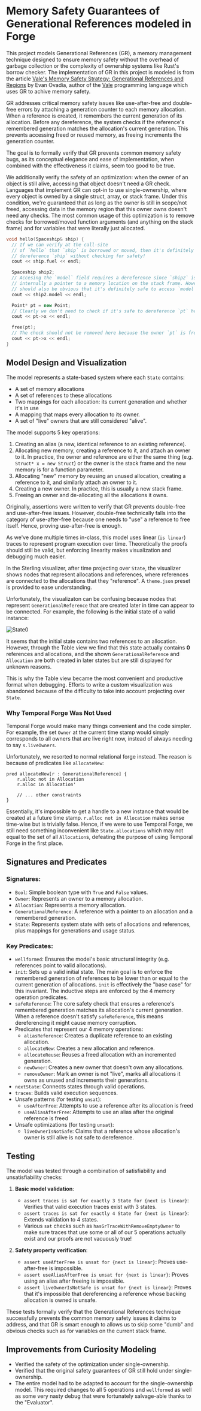 # Memory Safety Guarantees of Generational References modeled in Forge

This project models Generational References (GR), a memory management
technique designed to ensure memory safety without the overhead of garbage
collection or the complexity of ownership systems like Rust's borrow checker.
The implementation of GR in this project is modeled is from the article [Vale's
Memory Safety Strategy: Generational References and Regions](https://verdagon.dev/blog/generational-references)
by Evan Ovadia, author of the [Vale](https://vale.dev/) programming language
which uses GR to achive memory safety. 

GR addresses critical memory safety issues like use-after-free and double-free
errors by attaching a generation counter to each memory allocation. When a
reference is created, it remembers the current generation of its allocation.
Before any dereference, the system checks if the reference's remembered
generation matches the allocation's current generation. This prevents accessing
freed or reused memory, as freeing increments the generation counter.

The goal is to formally verify that GR prevents common memory safety bugs, as
its conceptual elegance and ease of implementation, when combined with the
effectiveness it claims, seem too good to be true.

We additionally verify the safety of an optimization: when the owner of an
object is still alive, accessing that object doesn't need a GR check. Languages
that implement GR can opt-in to use single-ownership, where every object is
owned by a single struct, array, or stack frame. Under this condition, we're
guaranteed that as long as the owner is still in scope/not freed, accessing
data in the memory region that this owner owns doesn't need any checks. The most
common usage of this optimization is to remove checks for borrowed/moved
function arguments (and anything on the stack frame)
and for variables that were literally just allocated.
```cpp
void hello(Spaceship& ship) {
  // If we can verify at the call-site
  // of `hello` that `ship` is borrowed or moved, then it's definitely safe to
  // dereference `ship` without checking for safety!
  cout << ship.fuel << endl;

  Spaceship ship2;
  // Accesing the `model` field requires a dereference since `ship2` is
  // internally a pointer to a memory location on the stack frame. However, it
  // should also be obvious that it's definitely safe to access `model`.
  cout << ship2.model << endl;

  Point* pt = new Point;
  // Clearly we don't need to check if it's safe to dereference `pt` here!
  cout << pt->x << endl;

  free(pt);
  // The check should not be removed here because the owner `pt` is free-ed.
  cout << pt->x << endl;
}
```

## Model Design and Visualization

The model represents a state-based system where each `State` contains:
- A set of memory allocations
- A set of references to these allocations
- Two mappings for each allocation: its current generation and whether it's in use
- A mapping that maps every allocation to its owner.
- A set of "live" owners that are still considered "alive".

The model supports 5 key operations:
1. Creating an alias (a new, identical reference to an existing reference).
2. Allocating new memory, creating a reference to it, and attach an owner to it.
   In practice, the owner and reference are either the same thing (e.g.
   `Struct* x = new Struct`) or the owner is the stack frame and the new memory
   is for a function parameter.
3. Allocating "new" memory by reusing an unused allocation, creating a
   reference to it, and similarly attach an owner to it.
4. Creating a new owner. In practice, this is usually a new stack frame.
5. Freeing an owner and de-allocating all the allocations it owns.

Originally,
assertions were written to verify that GR prevents double-free and
use-after-free issues. However, double-free technically falls into the category
of use-after-free because one needs to "use" a reference to free itself. Hence,
proving use-after-free is enough.

As we've done multiple times in-class, this model uses linear (`is linear`)
traces to represent program execution over time. Theoretically the proofs should
still be valid, but enforcing linearity makes visualization and debugging much
easier.

In the Sterling visualizer, after time projecting over `State`, the visualizer
shows nodes that represent allocations and references, where references are
connected to the allocations that they "reference".
A `theme.json` preset is provided to ease understanding.

Unfortunately, the visualizaton can be confusing because nodes that represent
`GenerationalReference` that are created later in time can appear to be
connected. For example, the following is the initial state of a valid instance:

![State0](state0.png)

It seems that the initial state contains two references to an allocation.
However, through the Table view we find that this state actually contains **0**
references and allocations, and the shown `GenerationalReference` and
`Allocation` are both created in later states but are still displayed for
unknown reasons.

This is why the Table view became the most convenient and productive format when
debugging. Efforts to write a custom visualization was abandoned because of the
difficulty to take into account projecting over `State`.

### Why Temporal Forge Was Not Used

Temporal Forge would make many things convenient and the code simpler.
For example, the set
`Owner` at the current time stamp would simply corresponds to all owners that
are live right now, instead of always needing to say `s.liveOwners`.

Unfortunately, we resorted to normal relational forge instead. The reason is
because of predicates like `allocateNew`:
```forge
pred allocateNew[r : GenerationalReference] {
    r.alloc not in Allocation
    r.alloc in Allocation'

    // ... other constraints
}
```

Essentially, it's impossible to get a handle to a new instance that would be
created at a future time stamp. `r.alloc not in Allocation` makes sense
time-wise but
is trivially false. Hence, if we were to use Temporal Forge, we still need
something
inconvenient like `State.allocations` which may not equal to the set of all
`Allocation`s, defeating the purpose of using Temporal Forge in the
first place.

## Signatures and Predicates

### Signatures:
- `Bool`: Simple boolean type with `True` and `False` values.
- `Owner`: Represents an owner to a memory allocation.
- `Allocation`: Represents a memory allocation.
- `GenerationalReference`: A reference with a pointer to an allocation and a
   remembered generation.
- `State`: Represents system state with sets of allocations and references,
   plus mappings for generations and usage status.

### Key Predicates:
- `wellformed`: Ensures the model's basic structural integrity (e.g.
  references point to valid allocations).
- `init`: Sets up a valid initial state. The main goal is to enforce the
  remembered generation of references to be lower than or equal to the current
  generation of allocations. `init` is effectively the "base case" for this
  invariant. The inductive steps are enforced by the 4 memory operation
  predicates.
- `safeReference`: The core safety check that ensures a reference's remembered
  generation matches its allocation's current generation. When a reference
  doesn't satisfy `safeReference`, this means dereferencing it might cause
  memory corruption.
- Predicates that represent our 4 memory operations:
  - `aliasReference`: Creates a duplicate reference to an existing allocation.
  - `allocateNew`: Creates a new allocation and reference.
  - `allocateReuse`: Reuses a freed allocation with an incremented
    generation.
  - `newOwner`: Creates a new owner that doesn't own any allocations.
  - `removeOwner`: Mark an owner is not "live", marks all allocations it owns
    as unused and increments their generations.
- `nextState`: Connects states through valid operations.
- `traces`: Builds valid execution sequences.
- Unsafe patterns (for testing `unsat`):
  - `useAfterFree`: Attempts to use a reference after its allocation is freed
  - `useAliasAfterFree`: Attempts to use an alias after the original reference
    is freed
- Unsafe optimizations (for testing `unsat`):
  - `liveOwnerIsNotSafe`: Claims that a reference whose allocation's owner is
    still alive is not safe to dereference.

## Testing

The model was tested through a combination of satisfiability and
unsatisfiability checks:

1. **Basic model validation**:
   - `assert traces is sat for exactly 3 State for {next is linear}`: Verifies
     that valid execution traces exist with 3 states.
   - `assert traces is sat for exactly 4 State for {next is linear}`: Extends
     validation to 4 states.
   - Various `sat` checks
     such as `hasGrTraceWithRemoveEmptyOwner` to make sure traces
     that use some or all of our 5 operations
     actually exist and our proofs are not vacuously
     true!

2. **Safety property verification**:
   - `assert useAfterFree is unsat for {next is linear}`: Proves use-after-free
     is impossible.
   - `assert useAliasAfterFree is unsat for {next is linear}`: Proves using an
     alias after freeing is impossible.
   - `assert liveOwnerIsNotSafe is unsat for {next is linear}`: Proves that it's
     impossible that dereferencing a reference whose backing allocation is owned
     is unsafe.

These tests formally verify that the Generational References technique
successfully prevents the common memory safety issues it claims to address, and
that GR is smart enough to allows us to
skip some "dumb" and obvious checks such as for variables on the
current
stack
frame.

## Improvements from Curiosity Modeling

- Verified the safety of the optimization under single-ownership.
- Verified that the original safety guarantees of GR still hold under
  single-ownership.
- The entire model had to be adapted to account for the single-ownership model.
  This required changes to all 5 operations and `wellformed` as well as
  some very nasty
  debug that were fortunately salvage-able thanks to the "Evaluator".
